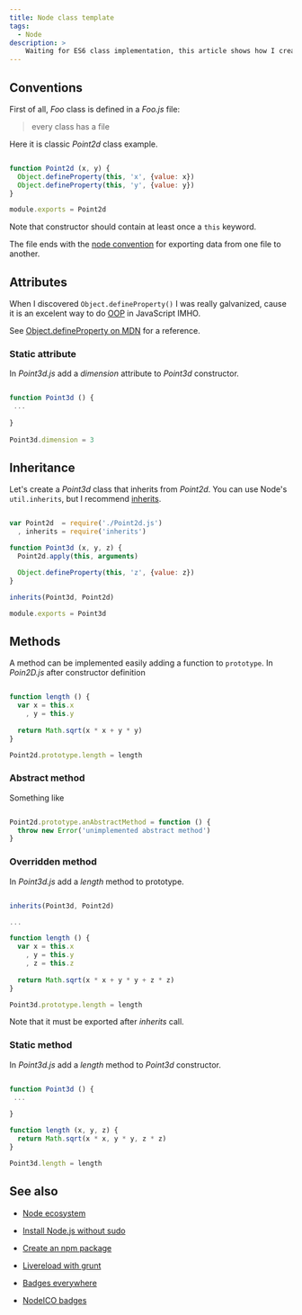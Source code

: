 ```yaml
---
title: Node class template
tags:
  - Node
description: >
    Waiting for ES6 class implementation, this article shows how I create an ES5 class with Node.
---
```



## Conventions

First of all, *Foo* class is defined in a *Foo.js* file:

> every class has a file

Here it is classic *Point2d* class example.

```js

function Point2d (x, y) {
  Object.defineProperty(this, 'x', {value: x})
  Object.defineProperty(this, 'y', {value: y})
}

module.exports = Point2d

```

Note that constructor should contain at least once a `this` keyword.

The file ends with the [node convention][1] for exporting data from one file to another.

## Attributes

When I discovered `Object.defineProperty()` I was really galvanized, cause it is an excelent way to do [OOP][2] in JavaScript IMHO.

See [Object.defineProperty on MDN][3] for a reference.

### Static attribute

In *Point3d.js* add a *dimension* attribute to *Point3d* constructor.

```js

function Point3d () {
 ...
 
}
 
Point3d.dimension = 3

```

## Inheritance

Let's create a *Point3d* class that inherits from *Point2d*.
You can use Node's `util.inherits`, but I recommend [inherits][4].

```js

var Point2d  = require('./Point2d.js')
  , inherits = require('inherits')

function Point3d (x, y, z) {
  Point2d.apply(this, arguments)

  Object.defineProperty(this, 'z', {value: z})
}

inherits(Point3d, Point2d)

module.exports = Point3d

```

## Methods

A method can be implemented easily adding a function to `prototype`.
In *Poin2D.js* after constructor definition

```js

function length () {
  var x = this.x
    , y = this.y
    
  return Math.sqrt(x * x + y * y)
}

Point2d.prototype.length = length

```

### Abstract method

Something like

```js

Point2d.prototype.anAbstractMethod = function () {
  throw new Error('unimplemented abstract method')
}

```

### Overridden method

In *Point3d.js* add a *length* method to prototype.

```js

inherits(Point3d, Point2d)

...

function length () {
  var x = this.x
    , y = this.y
    , z = this.z
    
  return Math.sqrt(x * x + y * y + z * z)
}

Point3d.prototype.length = length

```

Note that it must be exported after *inherits* call.

### Static method

In *Point3d.js* add a *length* method to *Point3d* constructor.

```js

function Point3d () {
 ...
 
}

function length (x, y, z) {
  return Math.sqrt(x * x, y * y, z * z)
}

Point3d.length = length

```

## See also

* [Node ecosystem](http://g14n.info/2014/01/node-ecosystem.html)
* [Install Node.js without sudo](http://g14n.info/2013/01/install-nodejs-without-sudo)
* [Create an npm package](http://g14n.info/2014/01/create-npm-package)
* [Livereload with grunt](http://g14n.info/2013/12/livereload-with-grunt)
* [Badges everywhere](http://g14n.info/2014/01/badges-everywhere)
* [NodeICO badges](http://g14n.info/2013/12/nodeico-badges)


  [1]: http://nodejs.org/docs/latest/api/modules.html#modules_module_exports
  [2]: http://en.wikipedia.org/wiki/Object-oriented_programming
  [3]: https://developer.mozilla.org/en-US/docs/Web/JavaScript/Reference/Global_Objects/Object/defineProperty
  [4]: https://npmjs.org/package/inherits
